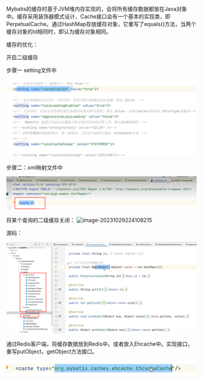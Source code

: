 Mybatis的缓存时基于JVM堆内存实现的，会将所有缓存数据都放在Java对象中。缓存采用装饰器模式设计，Cache接口会有一个基本的实现类，即PerpetualCache。通过HashMap存放缓存对象，它重写了equals()方法，当两个缓存对象的Id相同时，即认为缓存对象相同。

缓存的优化：

开启二级缓存

步骤一 setting文件中

![image-20231029223952431](image/image-20231029223952431.png)

步骤二：xml映射文件中

![image-20231029224132135](image/image-20231029224132135.png)

将某个查询的二级缓存关闭：
![image-20231029224108215](C:\Users\pengu\AppData\Roaming\Typora\typora-user-images\image-20231029224108215.png)

源码：

![image-20231029224441132](image/image-20231029224441132.png)

通过Redis客户端，将缓存数据放到Redis中。或者放入Ehcache中。实现接口，重写putObject，getObject方法接口。

![image-20231029225026637](image/image-20231029225026637.png)